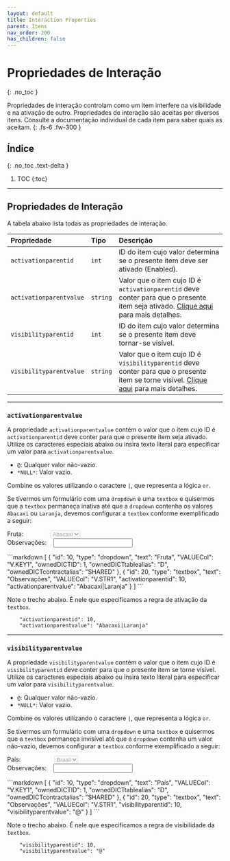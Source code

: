 ```yaml
---
layout: default
title: Interaction Properties
parent: Itens
nav_order: 200
has_children: false
---
```

# Propriedades de Interação
{: .no_toc }


Propriedades de interação controlam como um item interfere na visibilidade e na ativação de outro. Propriedades de interação são aceitas por diversos itens. Consulte a documentação individual de cada item para saber quais as aceitam.
{: .fs-6 .fw-300 }

## Índice
{: .no_toc .text-delta }

1. TOC
{:toc}

---


## Propriedades de Interação

A tabela abaixo lista todas as propriedades de interação.

| Propriedade           | Tipo      | Descrição                                                        |
|:----------------------|:----------|:-----------------------------------------------------------------|
| `activationparentid`  | `int`     |ID do item cujo valor determina se o presente item deve ser ativado (Enabled). 
| `activationparentvalue`| `string` |Valor que o item cujo ID é `activationparentid` deve conter para que o presente item seja ativado. [Clique aqui](#activationparentvalue) para mais detalhes. 
| `visibilityparentid`  | `int`     |ID do item cujo valor determina se o presente item deve tornar-se visível. 
| `visibilityparentvalue`| `string` |Valor que o item cujo ID é `visibilityparentid` deve conter para que o presente item se torne visível. [Clique aqui](#visibilityparentvalue) para mais detalhes.

---

### `activationparentvalue`

A propriedade `activationparentvalue` contém o valor que o item cujo ID é `activationparentid` deve conter para que o presente item seja ativado. Utilize os caracteres especiais abaixo ou insira texto literal para especificar um valor para `activationparentvalue`.

- `@`: Qualquer valor não-vazio.
- `*NULL*`: Valor vazio.

Combine os valores utilizando o caractere `|`, que representa a lógica `or`.

Se tivermos um formulário com uma `dropdown` e uma `textbox` e quisermos que a `textbox` permaneça inativa até que a `dropdown` contenha os valores `Abacaxi` ou `Laranja`, devemos configurar a `textbox` conforme exemplificado a seguir:

<div class="code-example" markdown="1">

Fruta:&nbsp;&nbsp;&nbsp;&nbsp;&nbsp;&nbsp;&nbsp;&nbsp;&nbsp;&nbsp;&nbsp;&nbsp;&nbsp;&nbsp;&nbsp;&nbsp;<select disabled>
        <option value="Abacaxi">Abacaxi</option>
        <option value="Laranja">Laranja</option>
        <option value="Mamão">Mamão</option>
        <option value="Banana">Banana</option>
      </select>
<br/>
Observações:&nbsp;&nbsp;&nbsp;&nbsp;<input />

</div>
```markdown
[
  {
    "id": 10,
    "type": "dropdown",
    "text": "Fruta",
    "VALUECol": "V.KEY1",
    "ownedDICTID": 1,
    "ownedDICTtablealias": "D",
    "ownedDICTcontractalias": "SHARED"
  },
  {
    "id": 20,
    "type": "textbox",
    "text": "Observações",
    "VALUECol": "V.STR1",
    "activationparentid": 10,
    "activationparentvalue": "Abacaxi|Laranja"
  }
]
```

Note o trecho abaixo. É nele que especificamos a regra de ativação da `textbox`.

```
    "activationparentid": 10,
    "activationparentvalue": "Abacaxi|Laranja"
```

---

### `visibilityparentvalue`

A propriedade `visibilityparentvalue` contém o valor que o item cujo ID é `visibilityparentid` deve conter para que o presente item se torne visível. Utilize os caracteres especiais abaixo ou insira texto literal para especificar um valor para `visibilityparentvalue`.

- `@`: Qualquer valor não-vazio.
- `*NULL*`: Valor vazio.

Combine os valores utilizando o caractere `|`, que representa a lógica `or`.

Se tivermos um formulário com uma `dropdown` e uma `textbox` e quisermos que a `textbox` permaneça invisível até que a `dropdown` contenha um valor não-vazio, devemos configurar a `textbox` conforme exemplificado a seguir:

<div class="code-example" markdown="1">

País:&nbsp;&nbsp;&nbsp;&nbsp;&nbsp;&nbsp;&nbsp;&nbsp;&nbsp;&nbsp;&nbsp;&nbsp;&nbsp;&nbsp;&nbsp;&nbsp;&nbsp;&nbsp;&nbsp;&nbsp;<select disabled>
        <option value="Brasil">Brasil</option>
      </select>
<br/>
Observações:&nbsp;&nbsp;&nbsp;&nbsp;<input />

</div>
```markdown
[
  {
    "id": 10,
    "type": "dropdown",
    "text": "País",
    "VALUECol": "V.KEY1",
    "ownedDICTID": 1,
    "ownedDICTtablealias": "D",
    "ownedDICTcontractalias": "SHARED"
  },
  {
    "id": 20,
    "type": "textbox",
    "text": "Observações",
    "VALUECol": "V.STR1",
    "visibilityparentid": 10,
    "visibilityparentvalue": "@"
  }
]
```

Note o trecho abaixo. É nele que especificamos a regra de visibilidade da `textbox`.

```
    "visibilityparentid": 10,
    "visibilityparentvalue": "@"
```



